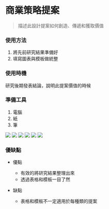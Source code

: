 # 商業策略提案

> 描述此設計提案如何創造、傳遞和獲取價值



### 使用方法
1. 將先前研究結果準備好
2. 填寫圖表與模板做統整

### 使用時機
研究後期發表結論，說明此提案價值的時候

### 準備工具
1. 電腦
2. 紙
3. 筆

![](https://i.imgur.com/pLNBL37.jpg)
![](https://i.imgur.com/s3zD45N.jpg)
![](https://i.imgur.com/lHwLcFr.jpg)
![](https://i.imgur.com/HzDxg3G.jpg)
![](https://i.imgur.com/W3SBSBf.jpg)
![](https://i.imgur.com/cadMl4c.jpg)


### 優缺點
- 優點
    - 有效的將研究結果整理出來
    - 透過表格和模板一目了然
    
- 缺點
    - 表格和模板不一定適用於每種類的提案
 

    